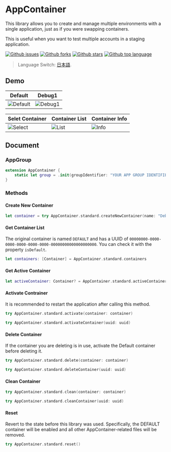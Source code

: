 # AppContainer

This library allows you to create and manage multiple environments with a single application, just as if you were swapping containers.

This is useful when you want to test multiple accounts in a staging application.

<!-- # Badges -->

[![Github issues](https://img.shields.io/github/issues/p-x9/AppContainer)](https://github.com/p-x9/AppContainer/issues)
[![Github forks](https://img.shields.io/github/forks/p-x9/AppContainer)](https://github.com/p-x9/AppContainer/network/members)
[![Github stars](https://img.shields.io/github/stars/p-x9/AppContainer)](https://github.com/p-x9/AppContainer/stargazers)
[![Github top language](https://img.shields.io/github/languages/top/p-x9/AppContainer)](https://github.com/p-x9/AppContainer/)

> Language Switch: [日本語](https://github.com/p-x9/AppContainer/blob/main/README.ja.md).

## Demo
|  Default  |  Debug1  |
| ---- | ---- |
|  ![Default](https://user-images.githubusercontent.com/50244599/195981131-c0a3938c-2ea9-48cc-a0f5-eafd7b6ea283.PNG)  |  ![Debug1](https://user-images.githubusercontent.com/50244599/195981134-bbd94cac-6cd2-4ea9-acbc-f20d3832fef6.PNG)  |

|  Selet Container  |  Container List  |  Container Info  |
| ---- | ---- | ---- |
|  ![Select](https://user-images.githubusercontent.com/50244599/195981135-240d3201-66e1-4845-b437-b8e28474a946.PNG)  |  ![List](https://user-images.githubusercontent.com/50244599/195981140-6ae77d07-6a7a-495a-812b-6bf2c4b81ce1.PNG)  |  ![Info](https://user-images.githubusercontent.com/50244599/195981142-21ac932a-d82e-41ce-a30d-deebd5773fdb.PNG)  |

## Document
### AppGroup
```swift
extension AppContainer {
    static let group = .init(groupIdentifier: "YOUR APP GROUP IDENTIFIER")
} 
```
### Methods
#### Create New Container
 ```swift
 let container = try AppContainer.standard.createNewContainer(name: "Debug1")
 ```

#### Get Container List
The original container is named `DEFAULT` and has a UUID of `00000000-0000-0000-0000-0000-0000-00000000000000000000`.
You can check it with the property `isDefault`.
```swift
let containers: [Container] = AppContainer.standard.containers
```

#### Get Active Container
```swift
let activeContainer: Container? = AppContainer.standard.activeContainer
```

#### Activate Contrainer
It is recommended to restart the application after calling this method.
```swift
try AppContainer.standard.activate(container: container)
```
```swift
try AppContainer.standard.activateContainer(uuid: uuid)
```
#### Delete Container
If the container you are deleting is in use, activate the Default container before deleting it.
```swift
try AppContainer.standard.delete(container: container)
```
```swift
try AppContainer.standard.deleteContainer(uuid: uuid)
```

#### Clean Container
```swift
try AppContainer.standard.clean(container: container)
```
```swift
try AppContainer.standard.cleanContainer(uuid: uuid)
```

#### Reset
Revert to the state before this library was used.
Specifically, the DEFAULT container will be enabled and all other AppContainer-related files will be removed.
```swift
try AppContainer.standard.reset()
```